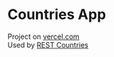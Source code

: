 # Countries App

Project on [vercel.com](https://countries-l7xhkpiiv-braylore.vercel.app/)\
Used by [REST Countries](https://restcountries.com/)
